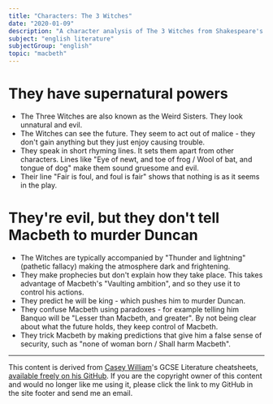 ```yaml
---
title: "Characters: The 3 Witches"
date: "2020-01-09"
description: "A character analysis of The 3 Witches from Shakespeare's play, Macbeth."
subject: "english literature"
subjectGroup: "english"
topic: "macbeth"
---
```


# They have supernatural powers

- The Three Witches are also known as the Weird Sisters. They look unnatural and evil.
- The Witches can see the future. They seem to act out of malice - they don't gain anything but they just enjoy causing trouble.
- They speak in short rhyming lines. It sets them apart from other characters. Lines like "Eye of newt, and toe of frog / Wool of bat, and tongue of dog" make them sound gruesome and evil.
- Their line "Fair is foul, and foul is fair" shows that nothing is as it seems in the play.

# They're evil, but they don't tell Macbeth to murder Duncan

- The Witches are typically accompanied by "Thunder and lightning" (pathetic fallacy) making the atmosphere dark and frightening.
- They make prophecies but don't explain how they take place. This takes advantage of Macbeth's "Vaulting ambition", and so they use it to control his actions.
- They predict he will be king - which pushes him to murder Duncan.
- They confuse Macbeth using paradoxes - for example telling him Banquo will be "Lesser than Macbeth, and greater". By not being clear about what the future holds, they keep control of Macbeth.
- They trick Macbeth by making predictions that give him a false sense of security, such as "none of woman born / Shall harm Macbeth".

---

This content is derived from [Casey William](https://github.com/shnupta)'s GCSE Literature cheatsheets, [available freely on his GitHub](https://github.com/shnupta/EnglishGCSE2017). If you are the copyright owner of this content and would no longer like me using it, please click the link to my GitHub in the site footer and send me an email.
